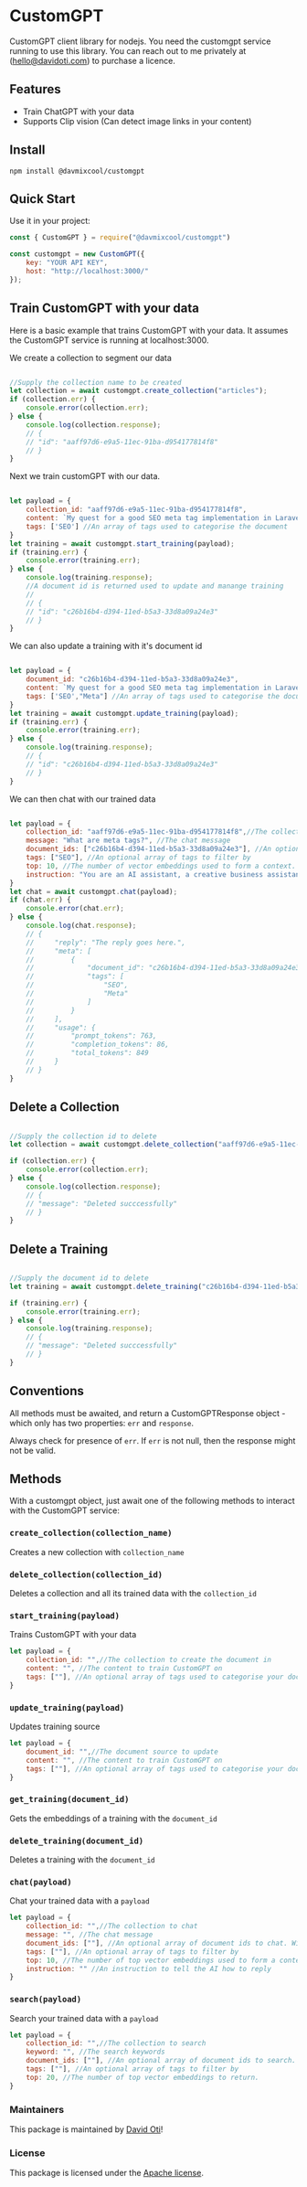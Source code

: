 # CustomGPT

CustomGPT client library for nodejs. You need the customgpt service running to use this library. You can reach out to me privately at (hello@davidoti.com) to purchase a licence.

## Features
* Train ChatGPT with your data
* Supports Clip vision (Can detect image links in your content)

## Install

`npm install @davmixcool/customgpt`


## Quick Start

Use it in your project:

```javascript
const { CustomGPT } = require("@davmixcool/customgpt")

const customgpt = new CustomGPT({
    key: "YOUR API KEY",
    host: "http://localhost:3000/"
});

```

## Train CustomGPT with your data

Here is a basic example that trains CustomGPT with your data. It assumes the CustomGPT service is running at localhost:3000. 

We create a collection to segment our data

```javascript

//Supply the collection name to be created
let collection = await customgpt.create_collection("articles");
if (collection.err) {
    console.error(collection.err);
} else {
    console.log(collection.response);
    // {
    // "id": "aaff97d6-e9a5-11ec-91ba-d954177814f8"
    // }
}

```

Next we train customGPT with our data.


```javascript

let payload = {
    collection_id: "aaff97d6-e9a5-11ec-91ba-d954177814f8",
    content: `My quest for a good SEO meta tag implementation in Laravel drove me tech mad to write a package that will add standard SEO meta tags to my application with ease. However, I had to go the extra mile to research important meta tags and the role they play when it comes to SEO and how they can be used to improve SEO, So literally I had to do most of the heavy lifting. Lets quickly take a detour to what meta tags are and how they can improve SEO before we unveil the package.`,
    tags: ['SEO'] //An array of tags used to categorise the document
}
let training = await customgpt.start_training(payload);
if (training.err) {
    console.error(training.err);
} else {
    console.log(training.response);
    //A document id is returned used to update and manange training
    //
    // {
    // "id": "c26b16b4-d394-11ed-b5a3-33d8a09a24e3"
    // }
}

```

We can also update a training with it's document id

```javascript

let payload = {
    document_id: "c26b16b4-d394-11ed-b5a3-33d8a09a24e3",
    content: `My quest for a good SEO meta tag implementation in Laravel drove me tech mad to write a package that will add standard SEO meta tags to my application with ease. However, I had to go the extra mile to research important meta tags and the role they play when it comes to SEO and how they can be used to improve SEO, So literally I had to do most of the heavy lifting. Lets quickly take a detour to what meta tags are and how they can improve SEO before we unveil the package. Why do meta tags matter? As previously mentioned, meta tags offer more details about your site to search engines and website visitors who encounter your site in the SERP. They can be optimized to highlight the most important elements of your content and make your website stand out in search results. Search engines increasingly value good user experience, and that includes making sure that your site satisfies a user’s query as best as it possibly can. Meta tags help with this by making sure that the information searchers need to know about your site is displayed upfront in a concise and useful fashion.`,
    tags: ['SEO',"Meta"] //An array of tags used to categorise the document
}
let training = await customgpt.update_training(payload);
if (training.err) {
    console.error(training.err);
} else {
    console.log(training.response);
    // {
    // "id": "c26b16b4-d394-11ed-b5a3-33d8a09a24e3"
    // }
}

```


We can then chat with our trained data


```javascript

let payload = {
    collection_id: "aaff97d6-e9a5-11ec-91ba-d954177814f8",//The collection to chat
    message: "What are meta tags?", //The chat message
    document_ids: ["c26b16b4-d394-11ed-b5a3-33d8a09a24e3"], //An optional array of document ids to chat. Will chat the whole collection if not provided
    tags: ["SEO"], //An optional array of tags to filter by
    top: 10, //The number of vector embeddings used to form a context. A lower number between 5 - 10 gives a more specific answer. Defaults to 5.
    instruction: "You are an AI assistant, a creative business assistant that completes requests and always formats his responses in HTML. You are my friendly business AI assistant that is very informative & creative and can provide advice or complete creative tasks that I request. You use the information in the knowledge base as context if relevant. When you respond to me, your answer must be formatted in HTML so it is easier to read with paragraph tags, line breaks, heading and bold for titles, and use lists or tables when applicable." //An instruction to tell the AI how to reply
}
let chat = await customgpt.chat(payload);
if (chat.err) {
    console.error(chat.err);
} else {
    console.log(chat.response);
    // {
    //     "reply": "The reply goes here.",
    //     "meta": [
    //         {
    //             "document_id": "c26b16b4-d394-11ed-b5a3-33d8a09a24e3",
    //             "tags": [
    //                 "SEO",
    //                 "Meta"
    //             ]
    //         }
    //     ],
    //     "usage": {
    //         "prompt_tokens": 763,
    //         "completion_tokens": 86,
    //         "total_tokens": 849
    //     }
    // }
}

```


## Delete a Collection

```javascript

//Supply the collection id to delete
let collection = await customgpt.delete_collection("aaff97d6-e9a5-11ec-91ba-d954177814f8");

if (collection.err) {
    console.error(collection.err);
} else {
    console.log(collection.response);
    // {
    // "message": "Deleted succcessfully"
    // }
}

```


## Delete a Training

```javascript

//Supply the document id to delete
let training = await customgpt.delete_training("c26b16b4-d394-11ed-b5a3-33d8a09a24e3");

if (training.err) {
    console.error(training.err);
} else {
    console.log(training.response);
    // {
    // "message": "Deleted succcessfully"
    // }
}

```


## Conventions

All methods must be awaited, and return a CustomGPTResponse object - which only has two properties: `err` and `response`.

Always check for presence of `err`.  If `err` is not null, then the response might not be valid.


## Methods

With a customgpt object, just await one of the following methods to interact with the CustomGPT service:


### `create_collection(collection_name)`

Creates a new collection with `collection_name`


### `delete_collection(collection_id)`

Deletes a collection and all its trained data with the `collection_id`


### `start_training(payload)`

Trains CustomGPT with your data

```js
let payload = {
    collection_id: "",//The collection to create the document in
    content: "", //The content to train CustomGPT on
    tags: [""], //An optional array of tags used to categorise your document source
}
```


### `update_training(payload)`

Updates training source

```js
let payload = {
    document_id: "",//The document source to update
    content: "", //The content to train CustomGPT on
    tags: [""], //An optional array of tags used to categorise your document source
}
```


### `get_training(document_id)`

Gets the embeddings of a training with the `document_id`


### `delete_training(document_id)`

Deletes a training with the `document_id`


### `chat(payload)`

Chat your trained data with a `payload`

```js
let payload = {
    collection_id: "",//The collection to chat
    message: "", //The chat message
    document_ids: [""], //An optional array of document ids to chat. Will chat the whole collection if not provided
    tags: [""], //An optional array of tags to filter by
    top: 10, //The number of top vector embeddings used to form a context. A lower number between 5 - 10 gives a more specific answer. Defaults to 5.
    instruction: "" //An instruction to tell the AI how to reply
}
```


### `search(payload)`

Search your trained data with a `payload`

```js
let payload = {
    collection_id: "",//The collection to search
    keyword: "", //The search keywords
    document_ids: [""], //An optional array of document ids to search. Will search the whole collection if not provided
    tags: [""], //An optional array of tags to filter by
    top: 20, //The number of top vector embeddings to return.
}
```



### Maintainers

This package is maintained by [David Oti](http://github.com/davmixcool)!


### License

This package is licensed under the [Apache license](https://github.com/davmixcool/customgpt/blob/master/LICENSE).
